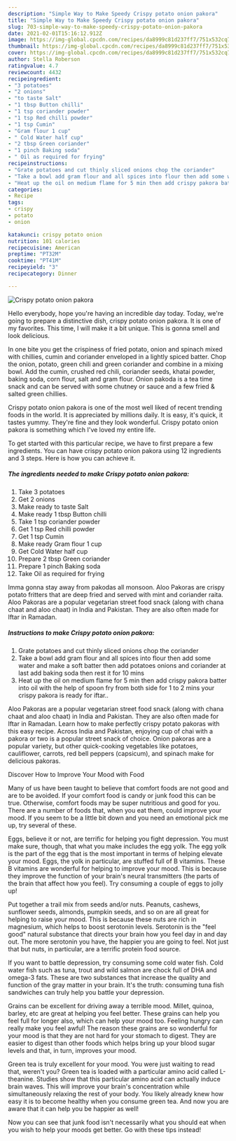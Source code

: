 ```yaml
---
description: "Simple Way to Make Speedy Crispy potato onion pakora"
title: "Simple Way to Make Speedy Crispy potato onion pakora"
slug: 703-simple-way-to-make-speedy-crispy-potato-onion-pakora
date: 2021-02-01T15:16:12.912Z
image: https://img-global.cpcdn.com/recipes/da8999c81d237ff7/751x532cq70/crispy-potato-onion-pakora-recipe-main-photo.jpg
thumbnail: https://img-global.cpcdn.com/recipes/da8999c81d237ff7/751x532cq70/crispy-potato-onion-pakora-recipe-main-photo.jpg
cover: https://img-global.cpcdn.com/recipes/da8999c81d237ff7/751x532cq70/crispy-potato-onion-pakora-recipe-main-photo.jpg
author: Stella Roberson
ratingvalue: 4.7
reviewcount: 4432
recipeingredient:
- "3 potatoes"
- "2 onions"
- "to taste Salt"
- "1 tbsp Button chilli"
- "1 tsp coriander powder"
- "1 tsp Red chilli powder"
- "1 tsp Cumin"
- "Gram flour 1 cup"
- " Cold Water half cup"
- "2 tbsp Green coriander"
- "1 pinch Baking soda"
- " Oil as required for frying"
recipeinstructions:
- "Grate potatoes and cut thinly sliced onions chop the coriander"
- "Take a bowl add gram flour and all spices into flour then add some water and make a soft batter then add potatoes onions and coriander at last add baking soda then rest it for 10 mins"
- "Heat up the oil on medium flame for 5 min then add crispy pakora batter into oil with the help of spoon fry from both side for 1 to 2 mins your crispy pakora is ready for iftar.."
categories:
- Recipe
tags:
- crispy
- potato
- onion

katakunci: crispy potato onion 
nutrition: 101 calories
recipecuisine: American
preptime: "PT32M"
cooktime: "PT41M"
recipeyield: "3"
recipecategory: Dinner

---
```



![Crispy potato onion pakora](https://img-global.cpcdn.com/recipes/da8999c81d237ff7/751x532cq70/crispy-potato-onion-pakora-recipe-main-photo.jpg)

Hello everybody, hope you're having an incredible day today. Today, we're going to prepare a distinctive dish, crispy potato onion pakora. It is one of my favorites. This time, I will make it a bit unique. This is gonna smell and look delicious.

In one bite you get the crispiness of fried potato, onion and spinach mixed with chillies, cumin and coriander enveloped in a lightly spiced batter. Chop the onion, potato, green chili and green coriander and combine in a mixing bowl. Add the cumin, crushed red chili, coriander seeds, khatai powder, baking soda, corn flour, salt and gram flour. Onion pakoda is a tea time snack and can be served with some chutney or sauce and a few fried &amp; salted green chillies.

Crispy potato onion pakora is one of the most well liked of recent trending foods in the world. It is appreciated by millions daily. It is easy, it's quick, it tastes yummy. They're fine and they look wonderful. Crispy potato onion pakora is something which I've loved my entire life.


To get started with this particular recipe, we have to first prepare a few ingredients. You can have crispy potato onion pakora using 12 ingredients and 3 steps. Here is how you can achieve it.

<!--inarticleads1-->

##### The ingredients needed to make Crispy potato onion pakora:

1. Take 3 potatoes
1. Get 2 onions
1. Make ready to taste Salt
1. Make ready 1 tbsp Button chilli
1. Take 1 tsp coriander powder
1. Get 1 tsp Red chilli powder
1. Get 1 tsp Cumin
1. Make ready Gram flour 1 cup
1. Get  Cold Water half cup
1. Prepare 2 tbsp Green coriander
1. Prepare 1 pinch Baking soda
1. Take  Oil as required for frying


Imma gonna stay away from pakodas all monsoon. Aloo Pakoras are crispy potato fritters that are deep fried and served with mint and coriander raita. Aloo Pakoras are a popular vegetarian street food snack (along with chana chaat and aloo chaat) in India and Pakistan. They are also often made for Iftar in Ramadan. 

<!--inarticleads2-->

##### Instructions to make Crispy potato onion pakora:

1. Grate potatoes and cut thinly sliced onions chop the coriander
1. Take a bowl add gram flour and all spices into flour then add some water and make a soft batter then add potatoes onions and coriander at last add baking soda then rest it for 10 mins
1. Heat up the oil on medium flame for 5 min then add crispy pakora batter into oil with the help of spoon fry from both side for 1 to 2 mins your crispy pakora is ready for iftar..


Aloo Pakoras are a popular vegetarian street food snack (along with chana chaat and aloo chaat) in India and Pakistan. They are also often made for Iftar in Ramadan. Learn how to make perfectly crispy potato pakoras with this easy recipe. Across India and Pakistan, enjoying cup of chai with a pakora or two is a popular street snack of choice. Onion pakoras are a popular variety, but other quick-cooking vegetables like potatoes, cauliflower, carrots, red bell peppers (capsicum), and spinach make for delicious pakoras. 

Discover How to Improve Your Mood with Food


Many of us have been taught to believe that comfort foods are not good and are to be avoided. If your comfort food is candy or junk food this can be true. Otherwise, comfort foods may be super nutritious and good for you. There are a number of foods that, when you eat them, could improve your mood. If you seem to be a little bit down and you need an emotional pick me up, try several of these.

Eggs, believe it or not, are terrific for helping you fight depression. You must make sure, though, that what you make includes the egg yolk. The egg yolk is the part of the egg that is the most important in terms of helping elevate your mood. Eggs, the yolk in particular, are stuffed full of B vitamins. These B vitamins are wonderful for helping to improve your mood. This is because they improve the function of your brain's neural transmitters (the parts of the brain that affect how you feel). Try consuming a couple of eggs to jolly up!

Put together a trail mix from seeds and/or nuts. Peanuts, cashews, sunflower seeds, almonds, pumpkin seeds, and so on are all great for helping to raise your mood. This is because these nuts are rich in magnesium, which helps to boost serotonin levels. Serotonin is the "feel good" natural substance that directs your brain how you feel day in and day out. The more serotonin you have, the happier you are going to feel. Not just that but nuts, in particular, are a terrific protein food source.

If you want to battle depression, try consuming some cold water fish. Cold water fish such as tuna, trout and wild salmon are chock full of DHA and omega-3 fats. These are two substances that increase the quality and function of the gray matter in your brain. It's the truth: consuming tuna fish sandwiches can truly help you battle your depression. 

Grains can be excellent for driving away a terrible mood. Millet, quinoa, barley, etc are great at helping you feel better. These grains can help you feel full for longer also, which can help your mood too. Feeling hungry can really make you feel awful! The reason these grains are so wonderful for your mood is that they are not hard for your stomach to digest. They are easier to digest than other foods which helps bring up your blood sugar levels and that, in turn, improves your mood.

Green tea is truly excellent for your mood. You were just waiting to read that, weren't you? Green tea is loaded with a particular amino acid called L-theanine. Studies show that this particular amino acid can actually induce brain waves. This will improve your brain's concentration while simultaneously relaxing the rest of your body. You likely already knew how easy it is to become healthy when you consume green tea. And now you are aware that it can help you be happier as well!

Now you can see that junk food isn't necessarily what you should eat when you wish to help your moods get better. Go  with  these tips  instead!

